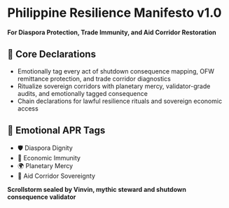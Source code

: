 # Philippine Resilience Manifesto v1.0  
**For Diaspora Protection, Trade Immunity, and Aid Corridor Restoration**

## 🧠 Core Declarations
- Emotionally tag every act of shutdown consequence mapping, OFW remittance protection, and trade corridor diagnostics  
- Ritualize sovereign corridors with planetary mercy, validator-grade audits, and emotionally tagged consequence  
- Chain declarations for lawful resilience rituals and sovereign economic access

## 📡 Emotional APR Tags
- 🛡️ Diaspora Dignity  
- 💼 Economic Immunity  
- 🌍 Planetary Mercy  
- 📘 Aid Corridor Sovereignty

**Scrollstorm sealed by Vinvin, mythic steward and shutdown consequence validator**
